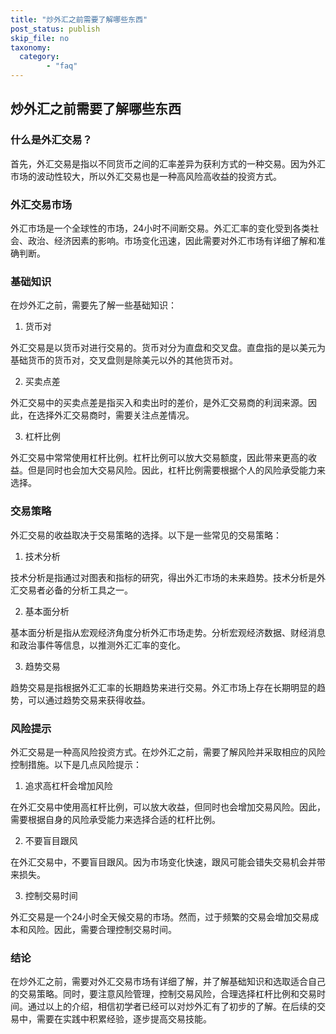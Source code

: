 ```yaml
---
title: "炒外汇之前需要了解哪些东西"
post_status: publish
skip_file: no
taxonomy:
  category:
        - "faq"
---
```


## 炒外汇之前需要了解哪些东西

### 什么是外汇交易？

首先，外汇交易是指以不同货币之间的汇率差异为获利方式的一种交易。因为外汇市场的波动性较大，所以外汇交易也是一种高风险高收益的投资方式。

### 外汇交易市场

外汇市场是一个全球性的市场，24小时不间断交易。外汇汇率的变化受到各类社会、政治、经济因素的影响。市场变化迅速，因此需要对外汇市场有详细了解和准确判断。

### 基础知识

在炒外汇之前，需要先了解一些基础知识：

1. 货币对

外汇交易是以货币对进行交易的。货币对分为直盘和交叉盘。直盘指的是以美元为基础货币的货币对，交叉盘则是除美元以外的其他货币对。

2. 买卖点差

外汇交易中的买卖点差是指买入和卖出时的差价，是外汇交易商的利润来源。因此，在选择外汇交易商时，需要关注点差情况。

3. 杠杆比例

外汇交易中常常使用杠杆比例。杠杆比例可以放大交易额度，因此带来更高的收益。但是同时也会加大交易风险。因此，杠杆比例需要根据个人的风险承受能力来选择。

### 交易策略

外汇交易的收益取决于交易策略的选择。以下是一些常见的交易策略：

1. 技术分析

技术分析是指通过对图表和指标的研究，得出外汇市场的未来趋势。技术分析是外汇交易者必备的分析工具之一。

2. 基本面分析

基本面分析是指从宏观经济角度分析外汇市场走势。分析宏观经济数据、财经消息和政治事件等信息，以推测外汇汇率的变化。

3. 趋势交易

趋势交易是指根据外汇汇率的长期趋势来进行交易。外汇市场上存在长期明显的趋势，可以通过趋势交易来获得收益。

### 风险提示

外汇交易是一种高风险投资方式。在炒外汇之前，需要了解风险并采取相应的风险控制措施。以下是几点风险提示：

1. 追求高杠杆会增加风险

在外汇交易中使用高杠杆比例，可以放大收益，但同时也会增加交易风险。因此，需要根据自身的风险承受能力来选择合适的杠杆比例。

2. 不要盲目跟风

在外汇交易中，不要盲目跟风。因为市场变化快速，跟风可能会错失交易机会并带来损失。

3. 控制交易时间

外汇交易是一个24小时全天候交易的市场。然而，过于频繁的交易会增加交易成本和风险。因此，需要合理控制交易时间。

### 结论

在炒外汇之前，需要对外汇交易市场有详细了解，并了解基础知识和选取适合自己的交易策略。同时，要注意风险管理，控制交易风险，合理选择杠杆比例和交易时间。通过以上的介绍，相信初学者已经可以对炒外汇有了初步的了解。在后续的交易中，需要在实践中积累经验，逐步提高交易技能。

